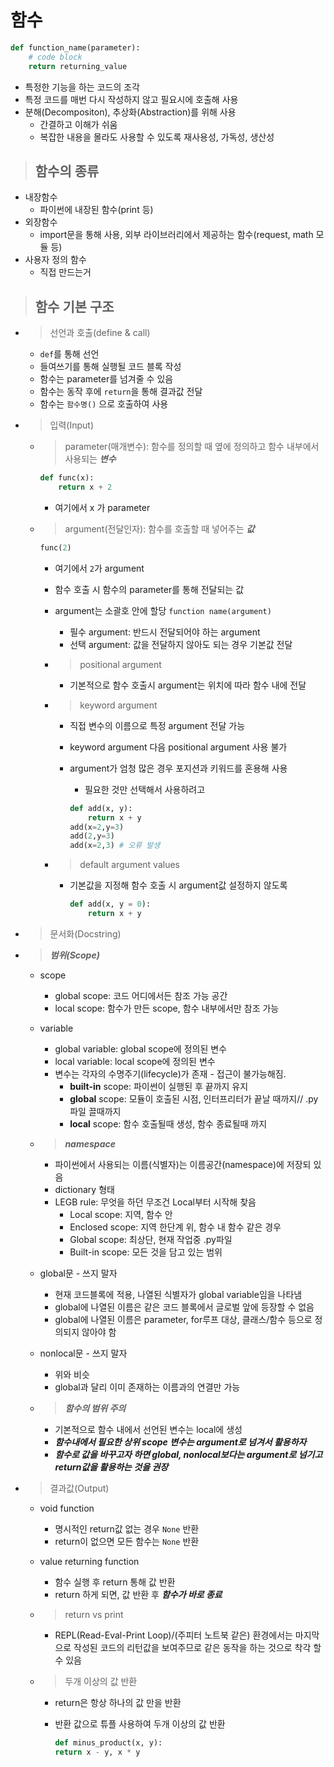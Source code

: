 # 함수

```python
def function_name(parameter):
    # code block
    return returning_value
```

* 특정한 기능을 하는 코드의 조각
* 특정 코드를 매번 다시 작성하지 않고 필요시에 호출해 사용
* 분해(Decompositon), 추상화(Abstraction)를 위해 사용
  * 간결하고 이해가 쉬움
  * 복잡한 내용을 몰라도 사용할 수 있도록 재사용성, 가독성, 생산성

> ## 함수의 종류

* 내장함수
  * 파이썬에 내장된 함수(print 등)
* 외장함수
  * import문을 통해 사용, 외부 라이브러리에서 제공하는 함수(request, math 모듈 등)
* 사용자 정의 함수
  * 직접 만드는거

> ## 함수 기본 구조

* > 선언과 호출(define & call)
  * `def`를 통해 선언
  * 들여쓰기를 통해 실행될 코드 블록 작성
  * 함수는 parameter를 넘겨줄 수 있음
  * 함수는 동작 후에 `return`을 통해 결과값 전달
  * 함수는 `함수명()` 으로 호출하여 사용

* > 입력(Input)
  * > parameter(매개변수): 함수를 정의할 때 옆에 정의하고 함수 내부에서 사용되는 ***변수***

    ```python
    def func(x):
        return x + 2
    ```

    * 여기에서 x 가 parameter
  * > argument(전달인자): 함수를 호출할 때 넣어주는 ***값***

    ```python
    func(2)
    ```

    * 여기에서 `2`가 argument

    * 함수 호출 시 함수의 parameter를 통해 전달되는 값
    * argument는 소괄호 안에 할당 `function name(argument)`
      * 필수 argument: 반드시 전달되어야 하는 argument
      * 선택 argument: 값을 전달하지 않아도 되는 경우 기본값 전달
    * > positional argument
      * 기본적으로 함수 호출시 argument는 위치에 따라 함수 내에 전달
    * > keyword argument
      * 직접 변수의 이름으로 특정 argument 전달 가능
      * keyword argument 다음 positional argument 사용 불가
      * argument가 엄청 많은 경우 포지션과 키워드를 혼용해 사용
        * 필요한 것만 선택해서 사용하려고

        ```python
        def add(x, y):
            return x + y
        add(x=2,y=3)
        add(2,y=3)
        add(x=2,3) # 오류 발생
        ```

    * > default argument values
      * 기본값을 지정해 함수 호출 시 argument값 설정하지 않도록

        ```python
        def add(x, y = 0):
            return x + y
        ```

* > 문서화(Docstring)

* > ***범위(Scope)***

  * scope
    * global scope: 코드 어디에서든 참조 가능 공간
    * local scope: 함수가 만든 scope, 함수 내부에서만 참조 가능
  * variable
    * global variable: global scope에 정의된 변수
    * local variable: local scope에 정의된 변수
    * 변수는 각자의 수명주기(lifecycle)가 존재 - 접근이 불가능해짐.
      * **built-in** scope: 파이썬이 실행된 후 끝까지 유지
      * **global** scope: 모듈이 호출된 시점, 인터프리터가 끝날 때까지// .py 파일 끌때까지
      * **local** scope: 함수 호출될때 생성, 함수 종료될때 까지
  * > ***namespace***
    * 파이썬에서 사용되는 이름(식별자)는 이름공간(namespace)에 저장되 있음
    * dictionary 형태
    * LEGB rule: 무엇을 하던 무조건 Local부터 시작해 찾음
      * Local scope: 지역, 함수 안
      * Enclosed scope: 지역 한단계 위, 함수 내 함수 같은 경우
      * Global scope: 최상단, 현재 작업중 .py파일
      * Built-in scope: 모든 것을 담고 있는 범위
  * global문 - 쓰지 말자
    * 현재 코드블록에 적용, 나열된 식별자가 global variable임을 나타냄
    * global에 나열된 이름은 같은 코드 블록에서 글로벌 앞에 등장할 수 없음
    * global에 나열된 이름은 parameter, for루프 대상, 클래스/함수 등으로 정의되지 않아야 함
  * nonlocal문 - 쓰지 말자
    * 위와 비슷
    * global과 달리 이미 존재하는 이름과의 연결만 가능

  * > ***함수의 범위 주의***
    * 기본적으로 함수 내에서 선언된 변수는 local에 생성
    * ***함수내에서 필요한 상위 scope 변수는 argument로 넘겨서 활용하자***
    * ***함수로 값을 바꾸고자 하면 global, nonlocal보다는 argument로 넘기고 return값을 활용하는 것을 권장***

* > 결과값(Output)
  * void function
    * 명시적인 return값 없는 경우 `None` 반환
    * return이 없으면 모든 함수는 `None` 반환
  * value returning function
    * 함수 실행 후 return 통해 값 반환
    * return 하게 되면, 값 반환 후 ***함수가 바로 종료***

  * > return vs print

    * REPL(Read-Eval-Print Loop)/(주피터 노트북 같은) 환경에서는 마지막으로 작성된 코드의 리턴값을 보여주므로 같은 동작을 하는 것으로 착각 할 수 있음

  * > 두개 이상의 값 반환

    * return은 항상 하나의 값 만을 반환
    * 반환 값으로 튜플 사용하여 두개 이상의 값 반환

        ```python
        def minus_product(x, y):
        return x - y, x * y
        ```

